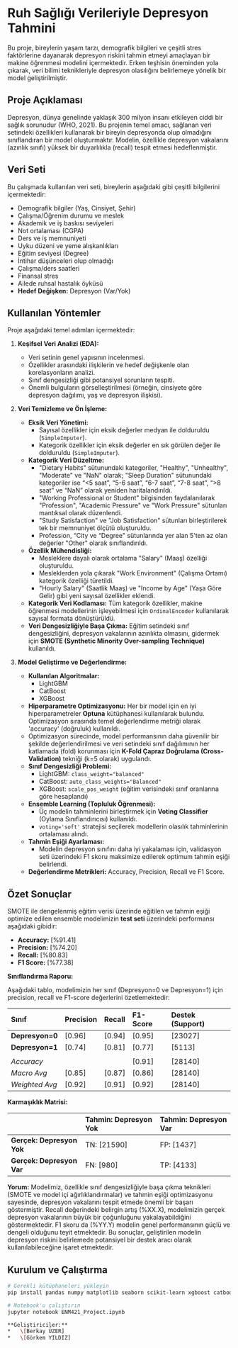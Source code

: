 # Ruh Sağlığı Verileriyle Depresyon Tahmini

Bu proje, bireylerin yaşam tarzı, demografik bilgileri ve çeşitli stres faktörlerine dayanarak depresyon riskini tahmin etmeyi amaçlayan bir makine öğrenmesi modelini içermektedir. Erken teşhisin öneminden yola çıkarak, veri bilimi teknikleriyle depresyon olasılığını belirlemeye yönelik bir model geliştirilmiştir.

## Proje Açıklaması

Depresyon, dünya genelinde yaklaşık 300 milyon insanı etkileyen ciddi bir sağlık sorunudur (WHO, 2021). Bu projenin temel amacı, sağlanan veri setindeki özellikleri kullanarak bir bireyin depresyonda olup olmadığını sınıflandıran bir model oluşturmaktır. Modelin, özellikle depresyon vakalarını (azınlık sınıfı) yüksek bir duyarlılıkla (recall) tespit etmesi hedeflenmiştir.

## Veri Seti

Bu çalışmada kullanılan veri seti, bireylerin aşağıdaki gibi çeşitli bilgilerini içermektedir:

*   Demografik bilgiler (Yaş, Cinsiyet, Şehir)
*   Çalışma/Öğrenim durumu ve meslek
*   Akademik ve iş baskısı seviyeleri
*   Not ortalaması (CGPA)
*   Ders ve iş memnuniyeti
*   Uyku düzeni ve yeme alışkanlıkları
*   Eğitim seviyesi (Degree)
*   İntihar düşünceleri olup olmadığı
*   Çalışma/ders saatleri
*   Finansal stres
*   Ailede ruhsal hastalık öyküsü
*   **Hedef Değişken:** Depresyon (Var/Yok)

## Kullanılan Yöntemler

Proje aşağıdaki temel adımları içermektedir:

1.  **Keşifsel Veri Analizi (EDA):**
    *   Veri setinin genel yapısının incelenmesi.
    *   Özellikler arasındaki ilişkilerin ve hedef değişkenle olan korelasyonların analizi.
    *   Sınıf dengesizliği gibi potansiyel sorunların tespiti.
    *   Önemli bulguların görselleştirilmesi (örneğin, cinsiyete göre depresyon dağılımı, yaş ve depresyon ilişkisi).

2.  **Veri Temizleme ve Ön İşleme:**
    *   **Eksik Veri Yönetimi:**
        *   Sayısal özellikler için eksik değerler medyan ile dolduruldu (`SimpleImputer`).
        *   Kategorik özellikler için eksik değerler en sık görülen değer ile dolduruldu (`SimpleImputer`).
    *   **Kategorik Veri Düzeltme:**
        *   "Dietary Habits" sütunundaki kategoriler, "Healthy", "Unhealthy", "Moderate" ve "NaN" olarak; "Sleep Duration" sütunundaki kategoriler ise “<5 saat”, “5-6 saat”, “6-7 saat”, “7-8 saat”, “>8 saat” ve “NaN” olarak yeniden haritalandırıldı.
        *   "Working Professional or Student" bilgisinden faydalanılarak "Profession", "Academic Pressure" ve "Work Pressure" sütunları mantıksal olarak düzenlendi.
        *   "Study Satisfaction" ve "Job Satisfaction" sütunları birleştirilerek tek bir memnuniyet ölçütü oluşturuldu.
        *   Profession, “City ve “Degree" sütunlarında yer alan 5'ten az olan değerler "Other" olarak sınıflandırıldı.
    *   **Özellik Mühendisliği:**
        *   Mesleklere dayalı olarak ortalama "Salary" (Maaş) özelliği oluşturuldu.
        *   Mesleklerden yola çıkarak "Work Environment" (Çalışma Ortamı) kategorik özelliği türetildi.
        *   "Hourly Salary" (Saatlik Maaş) ve "Income by Age" (Yaşa Göre Gelir) gibi yeni sayısal özellikler eklendi.
    *   **Kategorik Veri Kodlaması:** Tüm kategorik özellikler, makine öğrenmesi modellerinin işleyebilmesi için `OrdinalEncoder` kullanılarak sayısal formata dönüştürüldü.
    *   **Veri Dengesizliğiyle Başa Çıkma:** Eğitim setindeki sınıf dengesizliğini, depresyon vakalarının azınlıkta olmasını, gidermek için **SMOTE (Synthetic Minority Over-sampling Technique)** kullanıldı.

3.  **Model Geliştirme ve Değerlendirme:**
    *   **Kullanılan Algoritmalar:**
        *   LightGBM
        *   CatBoost
        *   XGBoost
    *   **Hiperparametre Optimizasyonu:** Her bir model için en iyi hiperparametreler **Optuna** kütüphanesi kullanılarak bulundu. Optimizasyon sırasında temel değerlendirme metriği olarak 'accuracy' (doğruluk) kullanıldı.
    *   Optimizasyon sürecinde, model performansının daha güvenilir bir şekilde değerlendirilmesi ve veri setindeki sınıf dağılımının her katlamada (fold) korunması için **K-Fold Çapraz Doğrulama (Cross-Validation)** tekniği (k=5 olarak) uygulandı.
    *   **Sınıf Dengesizliği Problemi:**
        *   LightGBM: `class_weight="balanced"`
        *   CatBoost: `auto_class_weights="Balanced"`
        *   XGBoost: `scale_pos_weight` (eğitim verisindeki sınıf oranlarına göre hesaplandı)
    *   **Ensemble Learning (Topluluk Öğrenmesi):**
        *   Üç modelin tahminlerini birleştirmek için **Voting Classifier** (Oylama Sınıflandırıcısı) kullanıldı.
        *   `voting='soft'` stratejisi seçilerek modellerin olasılık tahminlerinin ortalaması alındı.
    *   **Tahmin Eşiği Ayarlaması:**
        *   Modelin depresyon sınıfını daha iyi yakalaması için, validasyon seti üzerindeki F1 skoru maksimize edilerek optimum tahmin eşiği belirlendi.
    *   **Değerlendirme Metrikleri:** Accuracy, Precision, Recall ve F1 Score.

## Özet Sonuçlar

SMOTE ile dengelenmiş eğitim verisi üzerinde eğitilen ve tahmin eşiği optimize edilen ensemble modelimizin **test seti** üzerindeki performansı aşağıdaki gibidir:

*   **Accuracy:** \[%91.41]
*   **Precision:** \[%74.20]
*   **Recall:** \[%80.83]
*   **F1 Score:** \[%77.38]

**Sınıflandırma Raporu:**

Aşağıdaki tablo, modelimizin her sınıf (Depresyon=0 ve Depresyon=1) için precision, recall ve F1-score değerlerini özetlemektedir:

| Sınıf             | Precision | Recall  | F1-Score | Destek (Support) |
| :---------------- | :-------- | :-----  | :------- | :--------------- |
| **Depresyon=0**   | \[0.96]   | \[0.94] | \[0.95]  | \[23027]         |
| **Depresyon=1**   | \[0.74]   | \[0.81] | \[0.77]  | \[5113]          |
|                   |           |         |          |                  |
| _Accuracy_        |           |         | \[0.91]  | \[28140]         |
| _Macro Avg_       | \[0.85]   | \[0.87] | \[0.86]  | \[28140]         |
| _Weighted Avg_    | \[0.92]   | \[0.91] | \[0.92]  | \[28140]         |

**Karmaşıklık Matrisi:**

|                   | Tahmin: Depresyon Yok | Tahmin: Depresyon Var |
| :---------------- | :-------------------- | :-------------------- |
| **Gerçek: Depresyon Yok** | TN: \[21590]          | FP: \[1437]   |
| **Gerçek: Depresyon Var** | FN: \[980]            | TP: \[4133]   |

**Yorum:**
Modelimiz, özellikle sınıf dengesizliğiyle başa çıkma teknikleri (SMOTE ve model içi ağırlıklandırmalar) ve tahmin eşiği optimizasyonu sayesinde, depresyon vakalarını tespit etmede önemli bir başarı göstermiştir. Recall değerindeki belirgin artış (%XX.X), modelimizin gerçek depresyon vakalarının büyük bir çoğunluğunu yakalayabildiğini göstermektedir. F1 skoru da (%YY.Y) modelin genel performansının güçlü ve dengeli olduğunu teyit etmektedir. Bu sonuçlar, geliştirilen modelin depresyon riskini belirlemede potansiyel bir destek aracı olarak kullanılabileceğine işaret etmektedir.

## Kurulum ve Çalıştırma

```bash
# Gerekli kütüphaneleri yükleyin
pip install pandas numpy matplotlib seaborn scikit-learn xgboost catboost lightgbm optuna squarify imblearn missingno

# Notebook'u çalıştırın
jupyter notebook ENM421_Project.ipynb

**Geliştiriciler:**
*   \[Berkay ÜZER]
*   \[Görkem YILDIZ]